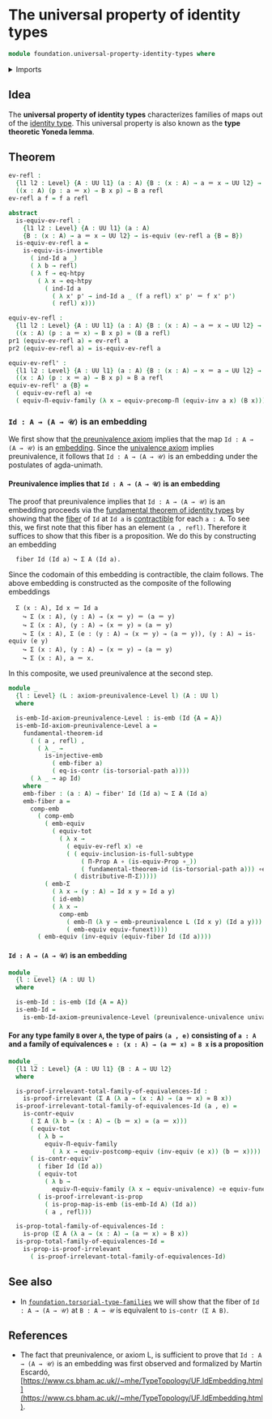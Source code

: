 # The universal property of identity types

```agda
module foundation.universal-property-identity-types where
```

<details><summary>Imports</summary>

```agda
open import foundation.action-on-identifications-functions
open import foundation.dependent-pair-types
open import foundation.embeddings
open import foundation.equivalences
open import foundation.full-subtypes
open import foundation.function-extensionality
open import foundation.functoriality-dependent-function-types
open import foundation.fundamental-theorem-of-identity-types
open import foundation.identity-types
open import foundation.preunivalence
open import foundation.type-theoretic-principle-of-choice
open import foundation.univalence
open import foundation.universe-levels

open import foundation-core.contractible-types
open import foundation-core.fibers-of-maps
open import foundation-core.function-types
open import foundation-core.functoriality-dependent-pair-types
open import foundation-core.injective-maps
open import foundation-core.propositional-maps
open import foundation-core.propositions
```

</details>

## Idea

The **universal property of identity types** characterizes families of maps out
of the [identity type](foundation-core.identity-types.md). This universal
property is also known as the **type theoretic Yoneda lemma**.

## Theorem

```agda
ev-refl :
  {l1 l2 : Level} {A : UU l1} (a : A) {B : (x : A) → a ＝ x → UU l2} →
  ((x : A) (p : a ＝ x) → B x p) → B a refl
ev-refl a f = f a refl

abstract
  is-equiv-ev-refl :
    {l1 l2 : Level} {A : UU l1} (a : A)
    {B : (x : A) → a ＝ x → UU l2} → is-equiv (ev-refl a {B = B})
  is-equiv-ev-refl a =
    is-equiv-is-invertible
      ( ind-Id a _)
      ( λ b → refl)
      ( λ f → eq-htpy
        ( λ x → eq-htpy
          ( ind-Id a
            ( λ x' p' → ind-Id a _ (f a refl) x' p' ＝ f x' p')
            ( refl) x)))

equiv-ev-refl :
  {l1 l2 : Level} {A : UU l1} (a : A) {B : (x : A) → a ＝ x → UU l2} →
  ((x : A) (p : a ＝ x) → B x p) ≃ (B a refl)
pr1 (equiv-ev-refl a) = ev-refl a
pr2 (equiv-ev-refl a) = is-equiv-ev-refl a

equiv-ev-refl' :
  {l1 l2 : Level} {A : UU l1} (a : A) {B : (x : A) → x ＝ a → UU l2} →
  ((x : A) (p : x ＝ a) → B x p) ≃ B a refl
equiv-ev-refl' a {B} =
  ( equiv-ev-refl a) ∘e
  ( equiv-Π-equiv-family (λ x → equiv-precomp-Π (equiv-inv a x) (B x)))
```

### `Id : A → (A → 𝒰)` is an embedding

We first show that [the preunivalence axiom](foundation.preunivalence.md)
implies that the map `Id : A → (A → 𝒰)` is an
[embedding](foundation.embeddings.md). Since the
[univalence axiom](foundation.univalence.md) implies preunivalence, it follows
that `Id : A → (A → 𝒰)` is an embedding under the postulates of agda-unimath.

#### Preunivalence implies that `Id : A → (A → 𝒰)` is an embedding

The proof that preunivalence implies that `Id : A → (A → 𝒰)` is an embedding
proceeds via the
[fundamental theorem of identity types](foundation.fundamental-theorem-of-identity-types.md)
by showing that the [fiber](foundation.fibers-of-maps.md) of `Id` at `Id a` is
[contractible](foundation.contractible-types.md) for each `a : A`. To see this,
we first note that this fiber has an element `(a , refl)`. Therefore it suffices
to show that this fiber is a proposition. We do this by constructing an
embedding

```text
  fiber Id (Id a) ↪ Σ A (Id a).
```

Since the codomain of this embedding is contractible, the claim follows. The
above embedding is constructed as the composite of the following embeddings

```text
  Σ (x : A), Id x ＝ Id a
    ↪ Σ (x : A), (y : A) → (x ＝ y) ＝ (a ＝ y)
    ↪ Σ (x : A), (y : A) → (x ＝ y) ≃ (a ＝ y)
    ↪ Σ (x : A), Σ (e : (y : A) → (x ＝ y) → (a ＝ y)), (y : A) → is-equiv (e y)
    ↪ Σ (x : A), (y : A) → (x ＝ y) → (a ＝ y)
    ↪ Σ (x : A), a ＝ x.
```

In this composite, we used preunivalence at the second step.

```agda
module _
  {l : Level} (L : axiom-preunivalence-Level l) (A : UU l)
  where

  is-emb-Id-axiom-preunivalence-Level : is-emb (Id {A = A})
  is-emb-Id-axiom-preunivalence-Level a =
    fundamental-theorem-id
      ( ( a , refl) ,
        ( λ _ →
          is-injective-emb
            ( emb-fiber a)
            ( eq-is-contr (is-torsorial-path a))))
      ( λ _ → ap Id)
    where
    emb-fiber : (a : A) → fiber' Id (Id a) ↪ Σ A (Id a)
    emb-fiber a =
      comp-emb
        ( comp-emb
          ( emb-equiv
            ( equiv-tot
              ( λ x →
                ( equiv-ev-refl x) ∘e
                ( ( equiv-inclusion-is-full-subtype
                    ( Π-Prop A ∘ (is-equiv-Prop ∘_))
                    ( fundamental-theorem-id (is-torsorial-path a))) ∘e
                  ( distributive-Π-Σ)))))
          ( emb-Σ
            ( λ x → (y : A) → Id x y ≃ Id a y)
            ( id-emb)
            ( λ x →
              comp-emb
                ( emb-Π (λ y → emb-preunivalence L (Id x y) (Id a y)))
                ( emb-equiv equiv-funext))))
        ( emb-equiv (inv-equiv (equiv-fiber Id (Id a))))
```

#### `Id : A → (A → 𝒰)` is an embedding

```agda
module _
  {l : Level} (A : UU l)
  where

  is-emb-Id : is-emb (Id {A = A})
  is-emb-Id =
    is-emb-Id-axiom-preunivalence-Level (preunivalence-univalence univalence) A
```

#### For any type family `B` over `A`, the type of pairs `(a , e)` consisting of `a : A` and a family of equivalences `e : (x : A) → (a ＝ x) ≃ B x` is a proposition

```agda
module _
  {l1 l2 : Level} {A : UU l1} {B : A → UU l2}
  where

  is-proof-irrelevant-total-family-of-equivalences-Id :
    is-proof-irrelevant (Σ A (λ a → (x : A) → (a ＝ x) ≃ B x))
  is-proof-irrelevant-total-family-of-equivalences-Id (a , e) =
    is-contr-equiv
      ( Σ A (λ b → (x : A) → (b ＝ x) ≃ (a ＝ x)))
      ( equiv-tot
        ( λ b →
          equiv-Π-equiv-family
            ( λ x → equiv-postcomp-equiv (inv-equiv (e x)) (b ＝ x))))
      ( is-contr-equiv'
        ( fiber Id (Id a))
        ( equiv-tot
          ( λ b →
            equiv-Π-equiv-family (λ x → equiv-univalence) ∘e equiv-funext))
        ( is-proof-irrelevant-is-prop
          ( is-prop-map-is-emb (is-emb-Id A) (Id a))
          ( a , refl)))

  is-prop-total-family-of-equivalences-Id :
    is-prop (Σ A (λ a → (x : A) → (a ＝ x) ≃ B x))
  is-prop-total-family-of-equivalences-Id =
    is-prop-is-proof-irrelevant
      ( is-proof-irrelevant-total-family-of-equivalences-Id)
```

## See also

- In
  [`foundation.torsorial-type-families`](foundation.torsorial-type-families.md)
  we will show that the fiber of `Id : A → (A → 𝒰)` at `B : A → 𝒰` is equivalent
  to `is-contr (Σ A B)`.

## References

- The fact that preunivalence, or axiom L, is sufficient to prove that
  `Id : A → (A → 𝒰)` is an embedding was first observed and formalized by Martín
  Escardó,
  [https://www.cs.bham.ac.uk//~mhe/TypeTopology/UF.IdEmbedding.html](https://www.cs.bham.ac.uk//~mhe/TypeTopology/UF.IdEmbedding.html).
